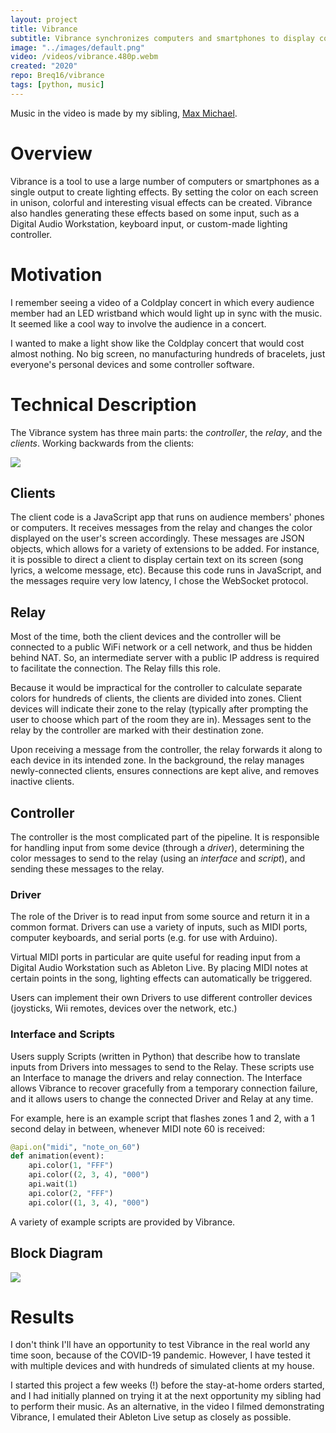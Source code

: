 ```yaml
---
layout: project
title: Vibrance
subtitle: Vibrance synchronizes computers and smartphones to display configurable animations and effects.
image: "../images/default.png"
video: /videos/vibrance.480p.webm
created: "2020"
repo: Breq16/vibrance
tags: [python, music]
---
```


<YouTube id="uvB-t6f3MoE" />

<Caption>
Music in the video is made by my sibling, <a href="https://www.maxmichaelmusic.com/">Max Michael</a>.
</Caption>

# Overview

Vibrance is a tool to use a large number of computers or smartphones as a single output to create lighting effects. By setting the color on each screen in unison, colorful and interesting visual effects can be created. Vibrance also handles generating these effects based on some input, such as a Digital Audio Workstation, keyboard input, or custom-made lighting controller.

# Motivation

I remember seeing a video of a Coldplay concert in which every audience member had an LED wristband which would light up in sync with the music. It seemed like a cool way to involve the audience in a concert.

I wanted to make a light show like the Coldplay concert that would cost almost nothing. No big screen, no manufacturing hundreds of bracelets, just everyone's personal devices and some controller software.

# Technical Description

The Vibrance system has three main parts: the _controller_, the _relay_, and the _clients_. Working backwards from the clients:

<img className="mx-auto" src="/diagrams/vibrance_simple.svg" />

## Clients

The client code is a JavaScript app that runs on audience members' phones or computers. It receives messages from the relay and changes the color displayed on the user's screen accordingly. These messages are JSON objects, which allows for a variety of extensions to be added. For instance, it is possible to direct a client to display certain text on its screen (song lyrics, a welcome message, etc). Because this code runs in JavaScript, and the messages require very low latency, I chose the WebSocket protocol.

## Relay

Most of the time, both the client devices and the controller will be connected to a public WiFi network or a cell network, and thus be hidden behind NAT. So, an intermediate server with a public IP address is required to facilitate the connection. The Relay fills this role.

Because it would be impractical for the controller to calculate separate colors for hundreds of clients, the clients are divided into zones. Client devices will indicate their zone to the relay (typically after prompting the user to choose which part of the room they are in). Messages sent to the relay by the controller are marked with their destination zone.

Upon receiving a message from the controller, the relay forwards it along to each device in its intended zone. In the background, the relay manages newly-connected clients, ensures connections are kept alive, and removes inactive clients.

## Controller

The controller is the most complicated part of the pipeline. It is responsible for handling input from some device (through a _driver_), determining the color messages to send to the relay (using an _interface_ and _script_), and sending these messages to the relay.

### Driver

The role of the Driver is to read input from some source and return it in a common format. Drivers can use a variety of inputs, such as MIDI ports, computer keyboards, and serial ports (e.g. for use with Arduino).

Virtual MIDI ports in particular are quite useful for reading input from a Digital Audio Workstation such as Ableton Live. By placing MIDI notes at certain points in the song, lighting effects can automatically be triggered.

Users can implement their own Drivers to use different controller devices (joysticks, Wii remotes, devices over the network, etc.)

### Interface and Scripts

Users supply Scripts (written in Python) that describe how to translate inputs from Drivers into messages to send to the Relay. These scripts use an Interface to manage the drivers and relay connection. The Interface allows Vibrance to recover gracefully from a temporary connection failure, and it allows users to change the connected Driver and Relay at any time.

For example, here is an example script that flashes zones 1 and 2, with a 1 second delay in between, whenever MIDI note 60 is received:

```python
@api.on("midi", "note_on_60")
def animation(event):
    api.color(1, "FFF")
    api.color((2, 3, 4), "000")
    api.wait(1)
    api.color(2, "FFF")
    api.color((1, 3, 4), "000")
```

A variety of example scripts are provided by Vibrance.

## Block Diagram

<img src="/diagrams/vibrance.svg" />

# Results

I don't think I'll have an opportunity to test Vibrance in the real world any time soon, because of the COVID-19 pandemic. However, I have tested it with multiple devices and with hundreds of simulated clients at my house.

I started this project a few weeks (!) before the stay-at-home orders started, and I had initially planned on trying it at the next opportunity my sibling had to perform their music. As an alternative, in the video I filmed demonstrating Vibrance, I emulated their Ableton Live setup as closely as possible.
